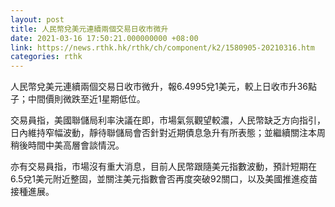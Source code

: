 ```yaml
---
layout: post
title: 人民幣兌美元連續兩個交易日收市微升
date: 2021-03-16 17:50:21.000000000 +08:00
link: https://news.rthk.hk/rthk/ch/component/k2/1580905-20210316.htm
categories: rthk
---
```


人民幣兌美元連續兩個交易日收市微升，報6.4995兌1美元，較上日收市升36點子；中間價則微跌至近1星期低位。

交易員指，美國聯儲局利率決議在即，市場氣氛觀望較濃，人民幣缺乏方向指引，日內維持窄幅波動，靜待聯儲局會否針對近期債息急升有所表態；並繼續關注本周稍後時間中美高層會談情況。

亦有交易員指，市場沒有重大消息，目前人民幣跟隨美元指數波動，預計短期在6.5兌1美元附近整固，並關注美元指數會否再度突破92關口，以及美國推進疫苗接種進展。
